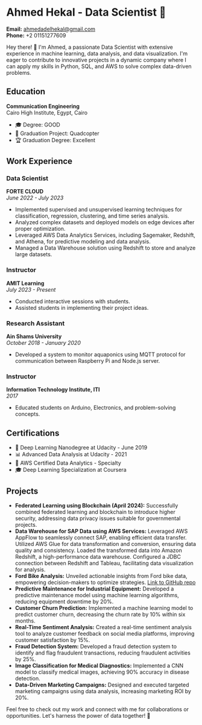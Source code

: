 # Ahmed Hekal - Data Scientist 🚀

**Email:** [ahmedadelhekal@gmail.com](mailto:ahmedadelhekal@gmail.com)  
**Phone:** +2 01151277609

Hey there! 👋 I'm Ahmed, a passionate Data Scientist with extensive experience in machine learning, data analysis, and data visualization. I'm eager to contribute to innovative projects in a dynamic company where I can apply my skills in Python, SQL, and AWS to solve complex data-driven problems.

## Education
**Communication Engineering**  
Cairo High Institute, Egypt, Cairo  
- 🎓 Degree: GOOD  
- 🚁 Graduation Project: Quadcopter  
- 🏆 Graduation Degree: Excellent

## Work Experience

### Data Scientist  
**FORTE CLOUD**  
*June 2022 - July 2023*  
- Implemented supervised and unsupervised learning techniques for classification, regression, clustering, and time series analysis.
- Analyzed complex datasets and deployed models on edge devices after proper optimization.
- Leveraged AWS Data Analytics Services, including Sagemaker, Redshift, and Athena, for predictive modeling and data analysis.
- Managed a Data Warehouse solution using Redshift to store and analyze large datasets.

### Instructor  
**AMIT Learning**  
*July 2023 - Present*  
- Conducted interactive sessions with students.
- Assisted students in implementing their project ideas.

### Research Assistant  
**Ain Shams University**  
*October 2018 - January 2020*  
- Developed a system to monitor aquaponics using MQTT protocol for communication between Raspberry Pi and Node.js server.

### Instructor  
**Information Technology Institute, ITI**  
*2017*  
- Educated students on Arduino, Electronics, and problem-solving concepts.

## Certifications
- 🧠 Deep Learning Nanodegree at Udacity - June 2019
- 📊 Advanced Data Analysis at Udacity - 2021
- 📜 AWS Certified Data Analytics - Specialty
- 🎓 Deep Learning Specialization at Coursera

## Projects

- **Federated Learning using Blockchain (April 2024):** Successfully combined federated learning and blockchain to introduce higher security, addressing data privacy issues suitable for governmental projects.
- **Data Warehouse for SAP Data using AWS Services:** Leveraged AWS AppFlow to seamlessly connect SAP, enabling efficient data transfer. Utilized AWS Glue for data transformation and conversion, ensuring data quality and consistency. Loaded the transformed data into Amazon Redshift, a high-performance data warehouse. Configured a JDBC connection between Redshift and Tableau, facilitating data visualization for analysis.
- **Ford Bike Analysis:** Unveiled actionable insights from Ford bike data, empowering decision-makers to optimize strategies. [Link to GitHub repo](https://github.com/Ahmed-Adel-Hekal/Ford_bike_analysis)
- **Predictive Maintenance for Industrial Equipment:** Developed a predictive maintenance model using machine learning algorithms, reducing equipment downtime by 20%.
- **Customer Churn Prediction:** Implemented a machine learning model to predict customer churn, decreasing the churn rate by 10% within six months.
- **Real-Time Sentiment Analysis:** Created a real-time sentiment analysis tool to analyze customer feedback on social media platforms, improving customer satisfaction by 15%.
- **Fraud Detection System:** Developed a fraud detection system to identify and flag fraudulent transactions, reducing fraudulent activities by 25%.
- **Image Classification for Medical Diagnostics:** Implemented a CNN model to classify medical images, achieving 90% accuracy in disease detection.
- **Data-Driven Marketing Campaigns:** Designed and executed targeted marketing campaigns using data analysis, increasing marketing ROI by 20%.


Feel free to check out my work and connect with me for collaborations or opportunities. Let's harness the power of data together! 🚀
